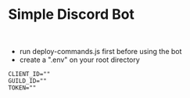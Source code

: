 # Simple Discord Bot
<br>

- run deploy-commands.js first before using the bot
- create a ".env" on your root directory

```env
CLIENT_ID=""
GUILD_ID=""
TOKEN=""
```
